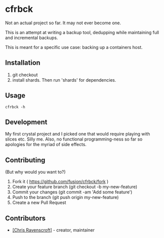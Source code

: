 # cfrbck

Not an actual project so far. It may not ever become one.

This is an attempt at writing a backup tool, dedupping while maintaining 
full and incremental backups.

This is meant for a specific use case: backing up a containers host.

## Installation

1. git checkout
2. install shards. Then run 'shards' for dependencies.

## Usage

    cfrbck -h

## Development

My first crystal project and I picked one that would require playing with 
slices etc. Silly me. Also, no functional programming-ness so far so 
apologies for the myriad of side effects.

## Contributing

(But why would you want to?)

1. Fork it ( https://github.com/fusion/cfrbck/fork )
2. Create your feature branch (git checkout -b my-new-feature)
3. Commit your changes (git commit -am 'Add some feature')
4. Push to the branch (git push origin my-new-feature)
5. Create a new Pull Request

## Contributors

- [[Chris Ravenscroft]](https://github.com/fusion)  - creator, maintainer
